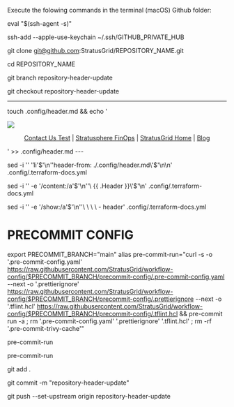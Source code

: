 Execute the folowing commands in the terminal (macOS) Github folder:

eval "$(ssh-agent -s)"

ssh-add --apple-use-keychain ~/.ssh/GITHUB_PRIVATE_HUB

git clone git@github.com:StratusGrid/REPOSITORY_NAME.git

cd REPOSITORY_NAME

git branch repository-header-update

git checkout repository-header-update

---
touch .config/header.md && echo '<p align="center">                                                                                                                                            
                                                                                
  <img src="https://github.com/StratusGrid/terraform-readme-template/blob/main/header/stratusgrid-logo-smaller.jpg?raw=true" />
  
  <p align="center">                                                           
    <a href="https://stratusgrid.com/book-a-consultation">Contact Us Test</a> |                  
    <a href="https://stratusgrid.com/cloud-cost-optimization-dashboard">Stratusphere FinOps</a> |
    <a href="https://stratusgrid.com">StratusGrid Home</a> |
    <a href="https://stratusgrid.com/blog">Blog</a>
  </p>                    
</p>' >> .config/header.md
---

sed -i '' '1i\'$'\n''header-from: ./.config/header.md\'$'\n\n' .config/.terraform-docs.yml

sed -i '' -e '/content:/a\'$'\n''\ {{ .Header }}\'$'\n' .config/.terraform-docs.yml

sed -i '' -e '/show:/a\'$'\n''\ \ \ \ - header' .config/.terraform-docs.yml

# PRECOMMIT CONFIG
export PRECOMMIT_BRANCH="main"
alias pre-commit-run="curl -s -o '.pre-commit-config.yaml' https://raw.githubusercontent.com/StratusGrid/workflow-config/$PRECOMMIT_BRANCH/precommit-config/.pre-commit-config.yaml --next -o '.prettierignore' https://raw.githubusercontent.com/StratusGrid/workflow-config/$PRECOMMIT_BRANCH/precommit-config/.prettierignore --next -o '.tflint.hcl' https://raw.githubusercontent.com/StratusGrid/workflow-config/$PRECOMMIT_BRANCH/precommit-config/.tflint.hcl && pre-commit run -a ; rm '.pre-commit-config.yaml' '.prettierignore' '.tflint.hcl' ; rm -rf '.pre-commit-trivy-cache'"

pre-commit-run

pre-commit-run

git add .

git commit -m "repository-header-update"

git push --set-upstream origin repository-header-update